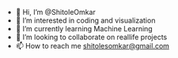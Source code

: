- 👋 Hi, I’m @ShitoleOmkar
- 👀 I’m interested in coding and visualization
- 🌱 I’m currently learning Machine Learning
- 💞️ I’m looking to collaborate on reallife projects
- 📫 How to reach me shitolesomkar@gmail.com

<!---
ShitoleOmkar/ShitoleOmkar is a ✨ special ✨ repository because its `README.md` (this file) appears on your GitHub profile.
You can click the Preview link to take a look at your changes.
--->
